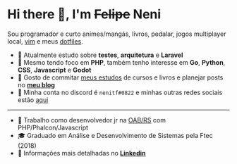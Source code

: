 # Hi there 👋, I'm ~~Felipe~~ Neni

Sou programador e curto animes/mangás, livros, pedalar, jogos multiplayer local, [vim](https://www.vim.org/) e meus [dotfiles](http://github.com/nenitf/dotfiles).

- :telescope: Atualmente estudo sobre **testes**, **arquitetura** e **Laravel**
- :pushpin: Mesmo tendo foco em **PHP**, também tenho interesse em **Go**, **Python**, **CSS**, **Javascript** e **Godot**
- :book: Gosto de commitar [meus estudos](http://neni.dev/ead) de cursos e livros e planejar posts no [**meu blog**](http://wtf.neni.dev)
- :bust_in_silhouette: Minha conta no discord é `nenitf#0822` e minhas outras redes sociais estão [aqui](http://neni.dev/hub)

---

- :briefcase: Trabalho como desenvolvedor jr na [OAB/RS](https://www.oabrs.org.br/) com PHP/Phalcon/Javascript
- :mortar_board: Graduado em Análise e Desenvolvimento de Sistemas pela Ftec (2018)
- :page_facing_up: Informações mais detalhadas no [**Linkedin**](https://www.linkedin.com/in/nenitf/)

<!--![Profile Stats](https://github-readme-stats.vercel.app/api?username=nenitf&show_icons=true)-->
